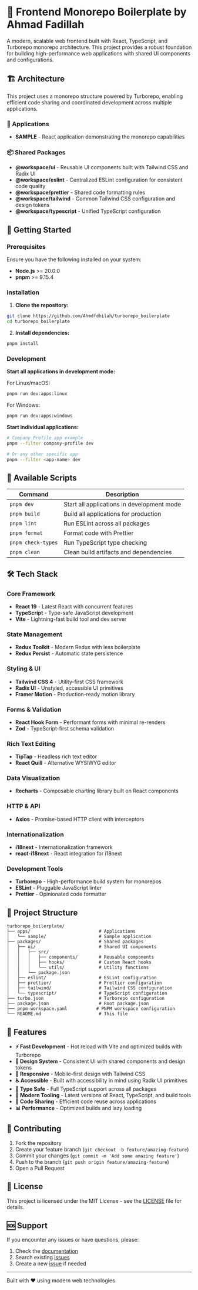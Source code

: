 # 🚀 Frontend Monorepo Boilerplate by Ahmad Fadillah

A modern, scalable web frontend built with React, TypeScript, and Turborepo monorepo architecture. This project provides a robust foundation for building high-performance web applications with shared UI components and configurations.

## 🏗️ Architecture

This project uses a monorepo structure powered by Turborepo, enabling efficient code sharing and coordinated development across multiple applications.

### 📱 Applications
- **SAMPLE** - React application demonstrating the monorepo capabilities

### 📦 Shared Packages
- **@workspace/ui** - Reusable UI components built with Tailwind CSS and Radix UI
- **@workspace/eslint** - Centralized ESLint configuration for consistent code quality
- **@workspace/prettier** - Shared code formatting rules
- **@workspace/tailwind** - Common Tailwind CSS configuration and design tokens
- **@workspace/typescript** - Unified TypeScript configuration

## 🚀 Getting Started

### Prerequisites

Ensure you have the following installed on your system:

- **Node.js** >= 20.0.0
- **pnpm** >= 9.15.4

### Installation

1. **Clone the repository:**
```bash
git clone https://github.com/Ahmdfdhilah/turborepo_boilerplate
cd turborepo_boilerplate
```

2. **Install dependencies:**
```bash
pnpm install
```

### Development

**Start all applications in development mode:**

For Linux/macOS:
```bash
pnpm run dev:apps:linux
```

For Windows:
```bash
pnpm run dev:apps:windows
```

**Start individual applications:**
```bash
# Company Profile app example
pnpm --filter company-profile dev

# Or any other specific app
pnpm --filter <app-name> dev
```

## 📜 Available Scripts

| Command | Description |
|---------|-------------|
| `pnpm dev` | Start all applications in development mode |
| `pnpm build` | Build all applications for production |
| `pnpm lint` | Run ESLint across all packages |
| `pnpm format` | Format code with Prettier |
| `pnpm check-types` | Run TypeScript type checking |
| `pnpm clean` | Clean build artifacts and dependencies |

## 🛠️ Tech Stack

### Core Framework
- **React 19** - Latest React with concurrent features
- **TypeScript** - Type-safe JavaScript development
- **Vite** - Lightning-fast build tool and dev server

### State Management
- **Redux Toolkit** - Modern Redux with less boilerplate
- **Redux Persist** - Automatic state persistence

### Styling & UI
- **Tailwind CSS 4** - Utility-first CSS framework
- **Radix UI** - Unstyled, accessible UI primitives
- **Framer Motion** - Production-ready motion library

### Forms & Validation
- **React Hook Form** - Performant forms with minimal re-renders
- **Zod** - TypeScript-first schema validation

### Rich Text Editing
- **TipTap** - Headless rich text editor
- **React Quill** - Alternative WYSIWYG editor

### Data Visualization
- **Recharts** - Composable charting library built on React components

### HTTP & API
- **Axios** - Promise-based HTTP client with interceptors

### Internationalization
- **i18next** - Internationalization framework
- **react-i18next** - React integration for i18next

### Development Tools
- **Turborepo** - High-performance build system for monorepos
- **ESLint** - Pluggable JavaScript linter
- **Prettier** - Opinionated code formatter

## 📁 Project Structure

```
turborepo_boilerplate/
├── apps/                          # Applications
│   └── sample/                    # Sample application
├── packages/                      # Shared packages
│   ├── ui/                        # Shared UI components
│   │   ├── src/
│   │   │   ├── components/        # Reusable components
│   │   │   ├── hooks/             # Custom React hooks
│   │   │   └── utils/             # Utility functions
│   │   └── package.json
│   ├── eslint/                    # ESLint configuration
│   ├── prettier/                  # Prettier configuration
│   ├── tailwind/                  # Tailwind CSS configuration
│   └── typescript/                # TypeScript configuration
├── turbo.json                     # Turborepo configuration
├── package.json                   # Root package.json
├── pnpm-workspace.yaml           # PNPM workspace configuration
└── README.md                      # This file
```

## 🌟 Features

- **⚡ Fast Development** - Hot reload with Vite and optimized builds with Turborepo
- **🎨 Design System** - Consistent UI with shared components and design tokens
- **📱 Responsive** - Mobile-first design with Tailwind CSS
- **♿ Accessible** - Built with accessibility in mind using Radix UI primitives
- **🔧 Type Safe** - Full TypeScript support across all packages
- **🎯 Modern Tooling** - Latest versions of React, TypeScript, and build tools
- **🔄 Code Sharing** - Efficient code reuse across applications
- **📊 Performance** - Optimized builds and lazy loading

## 🤝 Contributing

1. Fork the repository
2. Create your feature branch (`git checkout -b feature/amazing-feature`)
3. Commit your changes (`git commit -m 'Add some amazing feature'`)
4. Push to the branch (`git push origin feature/amazing-feature`)
5. Open a Pull Request

## 📄 License

This project is licensed under the MIT License - see the [LICENSE](LICENSE) file for details.

## 🆘 Support

If you encounter any issues or have questions, please:

1. Check the [documentation](#)
2. Search existing [issues](../../issues)
3. Create a new [issue](../../issues/new) if needed

---

Built with ❤️ using modern web technologies